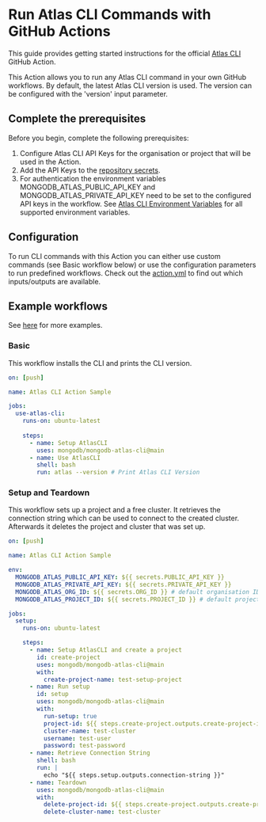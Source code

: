 # Run Atlas CLI Commands with GitHub Actions

This guide provides getting started instructions for the official [Atlas CLI](https://github.com/mongodb/mongodb-atlas-cli) GitHub Action.

This Action allows you to run any Atlas CLI command in your own GitHub workflows.
By default, the latest Atlas CLI version is used. The version can be configured with the 'version' input parameter.

## Complete the prerequisites

Before you begin, complete the following prerequisites:
1. Configure Atlas CLI API Keys for the organisation or project that will be used in the Action.
2. Add the API Keys to the [repository secrets](https://docs.github.com/en/actions/security-guides/encrypted-secrets).
3. For authentication the environment variables MONGODB_ATLAS_PUBLIC_API_KEY and MONGODB_ATLAS_PRIVATE_API_KEY need to be set to the configured API keys in the workflow.
See [Atlas CLI Environment Variables](https://www.mongodb.com/docs/atlas/cli/stable/atlas-cli-env-variables/) for all supported environment variables.

## Configuration

To run CLI commands with this Action you can either use custom commands (see Basic workflow below) or use the configuration parameters
to run predefined workflows. Check out the [action.yml](action.yml) to find out which inputs/outputs are available.

## Example workflows

See [here](https://github.com/mongodb/atlas-github-action/blob/main/.github/workflows/test.yml) for more examples.

### Basic
This workflow installs the CLI and prints the CLI version.
```yaml
on: [push]

name: Atlas CLI Action Sample

jobs:
  use-atlas-cli:
    runs-on: ubuntu-latest
    
    steps:
      - name: Setup AtlasCLI
        uses: mongodb/mongodb-atlas-cli@main
      - name: Use AtlasCLI
        shell: bash
        run: atlas --version # Print Atlas CLI Version
```

### Setup and Teardown
This workflow sets up a project and a free cluster. It retrieves the connection string which can be used to connect to the created cluster.
Afterwards it deletes the project and cluster that was set up.
```yaml
on: [push]

name: Atlas CLI Action Sample

env:
  MONGODB_ATLAS_PUBLIC_API_KEY: ${{ secrets.PUBLIC_API_KEY }}
  MONGODB_ATLAS_PRIVATE_API_KEY: ${{ secrets.PRIVATE_API_KEY }}
  MONGODB_ATLAS_ORG_ID: ${{ secrets.ORG_ID }} # default organisation ID
  MONGODB_ATLAS_PROJECT_ID: ${{ secrets.PROJECT_ID }} # default project ID

jobs:
  setup:
    runs-on: ubuntu-latest

    steps:
      - name: Setup AtlasCLI and create a project
        id: create-project
        uses: mongodb/mongodb-atlas-cli@main
        with:
          create-project-name: test-setup-project
      - name: Run setup
        id: setup
        uses: mongodb/mongodb-atlas-cli@main
        with:
          run-setup: true
          project-id: ${{ steps.create-project.outputs.create-project-id }}
          cluster-name: test-cluster
          username: test-user
          password: test-password
      - name: Retrieve Connection String
        shell: bash
        run: |
          echo "${{ steps.setup.outputs.connection-string }}"
      - name: Teardown
        uses: mongodb/mongodb-atlas-cli@main
        with:
          delete-project-id: ${{ steps.create-project.outputs.create-project-id }}
          delete-cluster-name: test-cluster
```